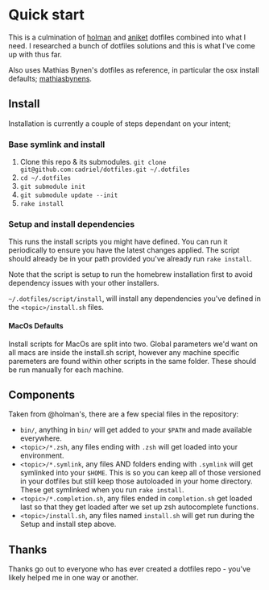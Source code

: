 # Quick start

This is a culmination of [holman](https://github.com/holman) and [aniket](https://github.com/aniketpant) dotfiles combined into what I need. I researched a bunch of dotfiles solutions and this is what I've come up with thus far.

Also uses Mathias Bynen's dotfiles as reference, in particular the osx install defaults; [mathiasbynens](https://github.com/mathiasbynens/dotfiles).

## Install

Installation is currently a couple of steps dependant on your intent;

### Base symlink and install
1. Clone this repo & its submodules.
   `git clone git@github.com:cadriel/dotfiles.git ~/.dotfiles`
2. `cd ~/.dotfiles`
3. `git submodule init`
4. `git submodule update --init`
5. `rake install`

### Setup and install dependencies

This runs the install scripts you might have defined.
You can run it periodically to ensure you have the latest changes applied.
The script should already be in your path provided you've already run `rake install`.

Note that the script is setup to run the homebrew installation first to avoid dependency issues with your other installers.

`~/.dotfiles/script/install`, will install any dependencies you've defined in the `<topic>/install.sh` files.

#### MacOs Defaults
Install scripts for MacOs are split into two. Global parameters we'd want on all macs are inside the install.sh script, however
any machine specific paremeters are found within other scripts in the same folder. These should be run manually for each machine.

## Components

Taken from @holman's, there are a few special files in the repository:

* `bin/`, anything in `bin/` will get added to your `$PATH` and made available everywhere.
* `<topic>/*.zsh`, any files ending with `.zsh` will get loaded into your environment.
* `<topic>/*.symlink`, any files AND folders ending with `.symlink` will get symlinked into your `$HOME`. This is so you can keep all of those versioned in your dotfiles but still keep those autoloaded in your home directory. These get symlinked when you run `rake install`.
* `<topic>/*.completion.sh`, any files ended in `completion.sh` get loaded last so that they get loaded after we set up zsh autocomplete functions.
* `<topic>/install.sh`, any files named `install.sh` will get run during the Setup and install step above.

## Thanks

Thanks go out to everyone who has ever created a dotfiles repo - you've likely helped me in one way or another.

